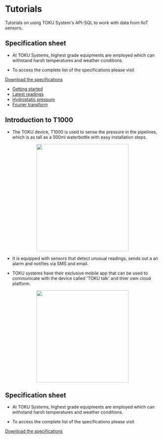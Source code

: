 # Tutorials

Tutorials on using TOKU System's API-SQL to work with data from IIoT sensors.

## Specification sheet

- At TOKU Systems, highest grade equipments are employed which can withstand harsh
temperatures and weather conditions.

- To access the complete list of the specifications please visit

[Download the specifications](https://tokuindustry.com/wp-content/uploads/2020/07/Specifications-July-9-2020.pdf)

- [Getting started](setup/)
- [Latest readings](latest-readings/)
- [Hydrostatic pressure](hydrostatic-pressure/)
- [Fourier transform](fourier-transform/)

## Introduction to T1000

- The TOKU device, T1000 is used to sense the pressure in the pipelines,
which is as tall as a 500ml waterbottle with easy installation steps.

<p align="center">
  <img width="300" height="350" src="https://i2.wp.com/www.tokusystems.com/wp-content/uploads/2021/01/T1000-1-e1611961647472.png?w=680&ssl=1">
</p>

- It is equipped with sensors that detect unusual readings, sends out a an alarm
and notifies via SMS and email.

- TOKU systems have their exclusive mobile app that can be used to communicate
with the device called 'TOKU talk' and thier own cloud platform.

<p align="center">
  <img width="300" height="300" src="https://i1.wp.com/www.tokusystems.com/wp-content/uploads/2021/05/1.-Product-no-background-cropped.png?resize=2048%2C944&ssl=1">
</p>


## Specification sheet

- At TOKU Systems, highest grade equipments are employed which can withstand harsh
temperatures and weather conditions.

- To access the complete list of the specifications please visit

[Download the specifications](https://tokuindustry.com/wp-content/uploads/2020/07/Specifications-July-9-2020.pdf)
